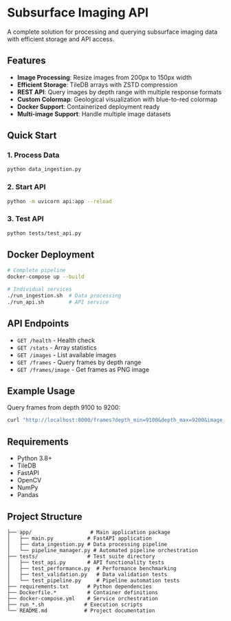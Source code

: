 # Subsurface Imaging API

A complete solution for processing and querying subsurface imaging data with efficient storage and API access.

## Features

- **Image Processing**: Resize images from 200px to 150px width
- **Efficient Storage**: TileDB arrays with ZSTD compression
- **REST API**: Query images by depth range with multiple response formats
- **Custom Colormap**: Geological visualization with blue-to-red colormap
- **Docker Support**: Containerized deployment ready
- **Multi-image Support**: Handle multiple image datasets

## Quick Start

### 1. Process Data
```bash
python data_ingestion.py
```

### 2. Start API
```bash
python -m uvicorn api:app --reload
```

### 3. Test API
```bash
python tests/test_api.py
```

## Docker Deployment

```bash
# Complete pipeline
docker-compose up --build

# Individual services
./run_ingestion.sh  # Data processing
./run_api.sh        # API service
```

## API Endpoints

- `GET /health` - Health check
- `GET /stats` - Array statistics
- `GET /images` - List available images
- `GET /frames` - Query frames by depth range
- `GET /frames/image` - Get frames as PNG image

## Example Usage

Query frames from depth 9100 to 9200:
```bash
curl "http://localhost:8000/frames?depth_min=9100&depth_max=9200&image_id=1"
```

## Requirements

- Python 3.8+
- TileDB
- FastAPI
- OpenCV
- NumPy
- Pandas

## Project Structure

```
├── app/                   # Main application package
│   ├── main.py           # FastAPI application
│   ├── data_ingestion.py # Data processing pipeline
│   └── pipeline_manager.py # Automated pipeline orchestration
├── tests/                # Test suite directory
│   ├── test_api.py       # API functionality tests
│   ├── test_performance.py  # Performance benchmarking  
│   ├── test_validation.py   # Data validation tests
│   └── test_pipeline.py     # Pipeline automation tests
├── requirements.txt      # Python dependencies
├── Dockerfile.*          # Container definitions
├── docker-compose.yml    # Service orchestration
├── run_*.sh             # Execution scripts
└── README.md            # Project documentation
```
